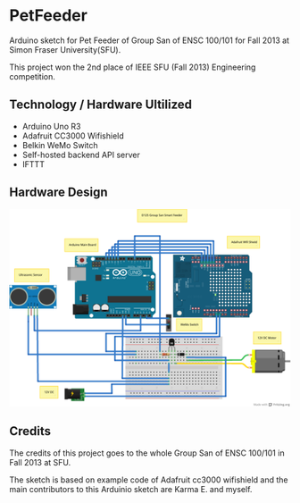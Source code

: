 # PetFeeder
Arduino sketch for Pet Feeder of Group San of ENSC 100/101 for Fall 2013 at Simon Fraser University(SFU).

This project won the 2nd place of IEEE SFU (Fall 2013) Engineering competition.


## Technology / Hardware Ultilized
* Arduino Uno R3
* Adafruit CC3000 Wifishield
* Belkin WeMo Switch
* Self-hosted backend API server
* IFTTT


## Hardware Design

![Design](https://raw.githubusercontent.com/rockia/PetFeeder/master/resource/petfeeder.png)

## Credits
The credits of this project goes to the whole Group San of ENSC 100/101 in Fall 2013 at SFU.

The sketch is based on example code of Adafruit cc3000 wifishield and the main contributors to this Arduinio sketch are Karma E. and myself.